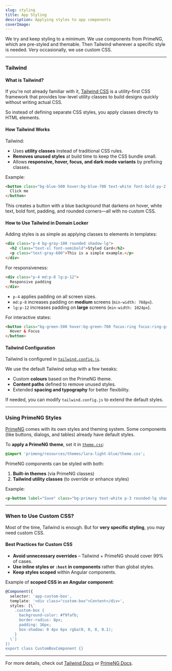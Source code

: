 ```yaml
---
slug: styling
title: App Styling
description: Applying styles to app components
coverImage: 
---
```


We try and keep styling to a minimum. We use components from PrimeNG, which are pre-styled and themable. Then Tailwind wherever a specific style is needed. Very occasionally, we use custom CSS.

---

### Tailwind

#### What is Tailwind?
If you're not already familiar with it, [Tailwind CSS](https://tailwindcss.com/) is a utility-first CSS framework that provides low-level utility classes to build designs quickly without writing actual CSS.

So instead of defining separate CSS styles, you apply classes directly to HTML elements.

#### How Tailwind Works

Tailwind:
- Uses **utility classes** instead of traditional CSS rules.
- **Removes unused styles** at build time to keep the CSS bundle small.
- Allows **responsive, hover, focus, and dark mode variants** by prefixing classes.

Example:
```html
<button class="bg-blue-500 hover:bg-blue-700 text-white font-bold py-2 px-4 rounded">
  Click me
</button>
```
This creates a button with a blue background that darkens on hover, white text, bold font, padding, and rounded corners—all with no custom CSS.

#### How to Use Tailwind in Domain Locker

Adding styles is as simple as applying classes to elements in templates:

```html
<div class="p-4 bg-gray-100 rounded shadow-lg">
  <h2 class="text-xl font-semibold">Styled Card</h2>
  <p class="text-gray-600">This is a simple example.</p>
</div>
```

For responsiveness:
```html
<div class="p-4 md:p-8 lg:p-12">
  Responsive padding
</div>
```
- `p-4` applies padding on all screen sizes.
- `md:p-8` increases padding on **medium** screens (`min-width: 768px`).
- `lg:p-12` increases padding on **large** screens (`min-width: 1024px`).

For interactive states:
```html
<button class="bg-green-500 hover:bg-green-700 focus:ring focus:ring-green-300">
  Hover & Focus
</button>
```

#### Tailwind Configuration

Tailwind is configured in [`tailwind.config.js`](https://github.com/Lissy93/domain-locker/blob/main/tailwind.config.js).

We use the default Tailwind setup with a few tweaks:
- Custom **colours** based on the PrimeNG theme.
- **Content paths** defined to remove unused styles.
- Extended **spacing and typography** for better flexibility.

If needed, you can modify `tailwind.config.js` to extend the default styles.

---

### Using PrimeNG Styles

[PrimeNG](https://primeng.org/) comes with its own styles and theming system. Some components (like buttons, dialogs, and tables) already have default styles.

To **apply a PrimeNG theme**, set it in [`theme.css`](https://github.com/Lissy93/domain-locker/blob/main/src/styles/theme.css):

```css
@import 'primeng/resources/themes/lara-light-blue/theme.css';
```

PrimeNG components can be styled with both:
1. **Built-in themes** (via PrimeNG classes)
2. **Tailwind utility classes** (to override or enhance styles)

Example:
```html
<p-button label="Save" class="bg-primary text-white p-3 rounded-lg shadow-md"></p-button>
```

---

### When to Use Custom CSS?

Most of the time, Tailwind is enough. But for **very specific styling**, you may need custom CSS.

#### Best Practices for Custom CSS
- **Avoid unnecessary overrides** – Tailwind + PrimeNG should cover 99% of cases.
- **Use inline styles or `:host` in components** rather than global styles.
- **Keep styles scoped** within Angular components.

Example of **scoped CSS in an Angular component**:
```ts
@Component({
  selector: 'app-custom-box',
  template: '<div class="custom-box">Content</div>',
  styles: [\`
    .custom-box {
      background-color: #f9fafb;
      border-radius: 8px;
      padding: 16px;
      box-shadow: 0 4px 6px rgba(0, 0, 0, 0.1);
    }
  \`]
})
export class CustomBoxComponent {}
```

---

For more details, check out [Tailwind Docs](https://tailwindcss.com/docs/) or [PrimeNG Docs](https://primeng.org/).
